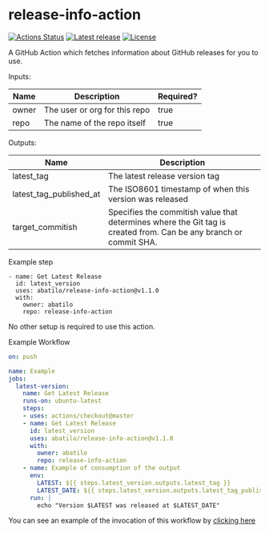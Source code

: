 # release-info-action
[![Actions Status](https://github.com/abatilo/release-info-action/workflows/ci/badge.svg)](https://github.com/abatilo/release-info-action/actions)
[![Latest
release](https://img.shields.io/github/v/release/abatilo/release-info-action?include_prereleases)](https://github.com/abatilo/release-info-action/releases)
[![License](https://img.shields.io/github/license/abatilo/release-info-action)](https://github.com/abatilo/release-info-action/blob/master/LICENSE)

A GitHub Action which fetches information about GitHub releases for you to use.

Inputs:

Name | Description | Required?
--- | --- | ---
owner | The user or org for this repo | true
repo | The name of the repo itself | true

Outputs:

Name | Description
--- | ---
latest_tag | The latest release version tag
latest_tag_published_at | The ISO8601 timestamp of when this version was released
target_commitish | Specifies the commitish value that determines where the Git tag is created from. Can be any branch or commit SHA.

Example step
```
- name: Get Latest Release
  id: latest_version
  uses: abatilo/release-info-action@v1.1.0
  with:
    owner: abatilo
    repo: release-info-action
```

No other setup is required to use this action.

Example Workflow
```yaml
on: push

name: Example
jobs:
  latest-version:
    name: Get Latest Release
    runs-on: ubuntu-latest
    steps:
    - uses: actions/checkout@master
    - name: Get Latest Release
      id: latest_version
      uses: abatilo/release-info-action@v1.1.0
      with:
        owner: abatilo
        repo: release-info-action
    - name: Example of consumption of the output
      env:
        LATEST: ${{ steps.latest_version.outputs.latest_tag }}
        LATEST_DATE: ${{ steps.latest_version.outputs.latest_tag_published_at }}
      run: |
        echo "Version $LATEST was released at $LATEST_DATE"
```

You can see an example of the invocation of this workflow by [clicking here](https://github.com/abatilo/release-info-action/actions?query=workflow%3AExample)
